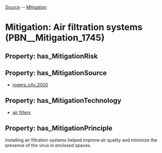 [Source](https://github.com/mm80843/T3.5/blob/main/docs/index.md) -- [Mitigation](https://github.com/mm80843/T3.5/tree/main/docs/Mitigation/index.md) 

# Mitigation: __Air filtration systems__ (PBN__Mitigation_1745)

## Property: has_MitigationRisk


## Property: has_MitigationSource

* [rogers_city_2020](https://github.com/mm80843/T3.5/blob/main/docs/Article/PBN__Article_7.md)

## Property: has_MitigationTechnology

* [air filters](https://github.com/mm80843/T3.5/blob/main/docs/Technology/PBN__Technology_1111.md)

## Property: has_MitigationPrinciple

Installing air filtration systems helped improve air quality and minimize the presence of the virus in enclosed spaces.

